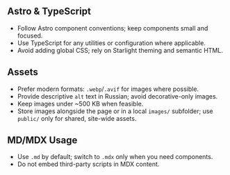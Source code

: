 ## Astro & TypeScript

- Follow Astro component conventions; keep components small and focused.
- Use TypeScript for any utilities or configuration where applicable.
- Avoid adding global CSS; rely on Starlight theming and semantic HTML.

## Assets

- Prefer modern formats: `.webp`/`.avif` for images where possible.
- Provide descriptive `alt` text in Russian; avoid decorative-only images.
- Keep images under ~500 KB when feasible.
- Store images alongside the page or in a local `images/` subfolder; use `public/` only for shared, site-wide assets.

## MD/MDX Usage

- Use `.md` by default; switch to `.mdx` only when you need components.
- Do not embed third-party scripts in MDX content.
